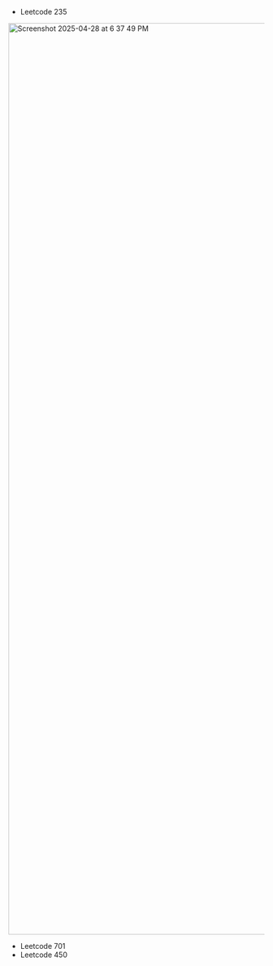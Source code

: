 - Leetcode 235
<img width="1792" alt="Screenshot 2025-04-28 at 6 37 49 PM" src="https://github.com/user-attachments/assets/bd0135bd-f4cc-4dfb-bf37-927093ee6412" />

- Leetcode 701
- Leetcode 450
